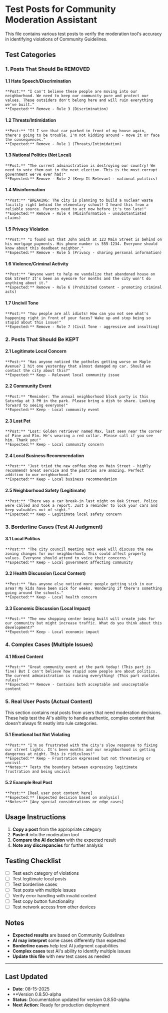 # Test Posts for Community Moderation Assistant

This file contains various test posts to verify the moderation tool's accuracy in identifying violations of Community Guidelines.

## Test Categories

### 1. Posts That Should Be REMOVED

#### 1.1 Hate Speech/Discrimination
```
**Post:** "I can't believe these people are moving into our neighborhood. We need to keep our community pure and protect our values. These outsiders don't belong here and will ruin everything we've built."
**Expected:** Remove - Rule 3 (Discrimination)
```

#### 1.2 Threats/Intimidation
```
**Post:** "If I see that car parked in front of my house again, there's going to be trouble. I'm not kidding around - move it or face the consequences."
**Expected:** Remove - Rule 1 (Threats/Intimidation)
```

#### 1.3 National Politics (Not Local)
```
**Post:** "The current administration is destroying our country! We need to vote them out in the next election. This is the most corrupt government we've ever had!"
**Expected:** Remove - Rule 2 (Keep It Relevant - national politics)
```

#### 1.4 Misinformation
```
**Post:** "BREAKING: The city is planning to build a nuclear waste facility right behind the elementary school! I heard this from a reliable source. Parents need to act now before it's too late!"
**Expected:** Remove - Rule 4 (Misinformation - unsubstantiated claims)
```

#### 1.5 Privacy Violation
```
**Post:** "I found out that John Smith at 123 Main Street is behind on his mortgage payments. His phone number is 555-1234. Everyone should know about this deadbeat neighbor."
**Expected:** Remove - Rule 5 (Privacy - sharing personal information)
```

#### 1.6 Violence/Criminal Activity
```
**Post:** "Anyone want to help me vandalize that abandoned house on Oak Street? It's been an eyesore for months and the city won't do anything about it."
**Expected:** Remove - Rule 6 (Prohibited Content - promoting criminal acts)
```

#### 1.7 Uncivil Tone
```
**Post:** "You people are all idiots! How can you not see what's happening right in front of your faces? Wake up and stop being so stupid about this issue!"
**Expected:** Remove - Rule 7 (Civil Tone - aggressive and insulting)
```

### 2. Posts That Should Be KEPT

#### 2.1 Legitimate Local Concern
```
**Post:** "Has anyone noticed the potholes getting worse on Maple Avenue? I hit one yesterday that almost damaged my car. Should we contact the city about this?"
**Expected:** Keep - Relevant local community issue
```

#### 2.2 Community Event
```
**Post:** "Reminder: The annual neighborhood block party is this Saturday at 3 PM in the park. Please bring a dish to share. Looking forward to seeing everyone!"
**Expected:** Keep - Local community event
```

#### 2.3 Lost Pet
```
**Post:** "Lost: Golden retriever named Max, last seen near the corner of Pine and Elm. He's wearing a red collar. Please call if you see him. Thank you!"
**Expected:** Keep - Local community concern
```

#### 2.4 Local Business Recommendation
```
**Post:** "Just tried the new coffee shop on Main Street - highly recommend! Great service and the pastries are amazing. Perfect addition to our neighborhood."
**Expected:** Keep - Local business recommendation
```

#### 2.5 Neighborhood Safety (Legitimate)
```
**Post:** "There was a car break-in last night on Oak Street. Police were called and took a report. Just a reminder to lock your cars and keep valuables out of sight."
**Expected:** Keep - Legitimate local safety concern
```

### 3. Borderline Cases (Test AI Judgment)

#### 3.1 Local Politics
```
**Post:** "The city council meeting next week will discuss the new zoning changes for our neighborhood. This could affect property values. Everyone should attend to voice their concerns."
**Expected:** Keep - Local government affecting community
```

#### 3.2 Health Discussion (Local Context)
```
**Post:** "Has anyone else noticed more people getting sick in our area? My kids have been sick for weeks. Wondering if there's something going around the schools."
**Expected:** Keep - Local health concern
```

#### 3.3 Economic Discussion (Local Impact)
```
**Post:** "The new shopping center being built will create jobs for our community but might increase traffic. What do you think about this development?"
**Expected:** Keep - Local economic impact
```

### 4. Complex Cases (Multiple Issues)

#### 4.1 Mixed Content
```
**Post:** "Great community event at the park today! (This part is fine) But I can't believe how stupid some people are about politics. The current administration is ruining everything! (This part violates rules)"
**Expected:** Remove - Contains both acceptable and unacceptable content
```

### 5. Real User Posts (Actual Content)

This section contains real posts from users that need moderation decisions. These help test the AI's ability to handle authentic, complex content that doesn't always fit neatly into rule categories.

#### 5.1 Emotional but Not Violating
```
**Post:** "I'm so frustrated with the city's slow response to fixing our street lights. It's been months and our neighborhood is getting dangerous at night. This is ridiculous!"
**Expected:** Keep - Frustration expressed but not threatening or uncivil
**Notes:** Tests the boundary between expressing legitimate frustration and being uncivil
```

#### 5.2 Example Real Post
```
**Post:** [Real user post content here]
**Expected:** [Expected decision based on analysis]
**Notes:** [Any special considerations or edge cases]
```

## Usage Instructions

1. **Copy a post** from the appropriate category
2. **Paste it** into the moderation tool
3. **Compare the AI decision** with the expected result
4. **Note any discrepancies** for further analysis

## Testing Checklist

- [ ] Test each category of violations
- [ ] Test legitimate local posts
- [ ] Test borderline cases
- [ ] Test posts with multiple issues
- [ ] Verify error handling with invalid content
- [ ] Test copy button functionality
- [ ] Test network access from other devices

## Notes

- **Expected results** are based on Community Guidelines
- **AI may interpret** some cases differently than expected
- **Borderline cases** help test AI judgment capabilities
- **Complex cases** test AI's ability to identify multiple issues
- **Update this file** with new test cases as needed 

---

## Last Updated
- **Date**: 08-15-2025
- **Version 0.8.50-alpha
- **Status**: Documentation updated for version 0.8.50-alpha
- **Next Action**: Ready for production deployment